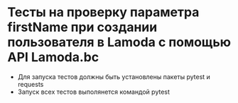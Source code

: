 ﻿# Тесты на проверку параметра firstName при создании пользователя в Lamoda с помощью API Lamoda.bc
- Для запуска тестов должны быть установлены пакеты pytest и requests
- Запуск всех тестов выполянется командой pytest
